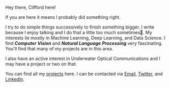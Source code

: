 <!-- ## About me -->
Hey there, Clifford here!

If you are here it means I probably did something right.

I try to do simple things successively to finish something bigger. I write because I enjoy talking and I do that a little too much sometimes😬. My interests lie mostly in Machine Learning, Deep Learning, and Data Science. I find _**Computer Vision**_ and _**Natural Language Processing**_ very fascinating. You'll find that many of my projects are in this area. 

I also have an active interest in Underwater Optical Communications and I may have a project or two on that.

You can find all my [projects](https://github.com/oppongk23/Projects/blob/2158f5ca558fcf2b39384719d25207f032daa346/README.md) here. 
I can be contacted via [Email](mailto:coboakyemensah@gmail.com), [Twitter](https://twitter.com/__oppong), and [LinkedIn](https://www.linkedin.com/in/clifford-boakye-mensah-031aa8142/). 
